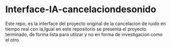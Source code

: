 # Interface-IA-cancelaciondesonido
Este repo, es la interface del proyecto original de la cancelacion de ruido en tiempo real con ia,Igual en este repositorio se presenta el proyecto terminado, de forma lista para utilzar y no en forma de investigacion como el otro 
